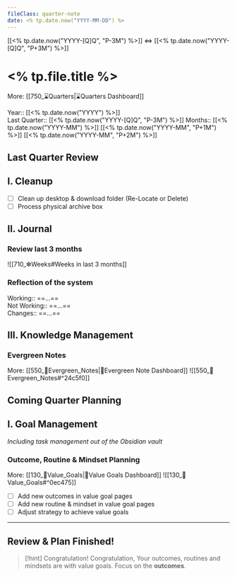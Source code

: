 ```yaml
---
fileClass: quarter-note  
date: <% tp.date.now("YYYY-MM-DD") %>  
---
```

[[<% tp.date.now("YYYY-[Q]Q", "P-3M") %>]] <=> [[<% tp.date.now("YYYY-[Q]Q", "P+3M") %>]]

# <% tp.file.title %>
More: [[750_⌛Quarters|⌛Quarters Dashboard]]

Year:: [[<% tp.date.now("YYYY") %>]]  
Last Quarter:: [[<% tp.date.now("YYYY-[Q]Q", "P-3M") %>]] 
Months:: [[<% tp.date.now("YYYY-MM") %>]] [[<% tp.date.now("YYYY-MM", "P+1M") %>]] [[<% tp.date.now("YYYY-MM", "P+2M") %>]]

## **Last Quarter Review**
## I. Cleanup
- [ ] Clean up desktop & download folder (Re-Locate or Delete)
- [ ] Process physical archive box

## II. Journal
### Review last 3 months
![[710_❇Weeks#Weeks in last 3 months]]
### Reflection of the system
Working:: ==...==  
Not Working:: ==...==  
Changes:: ==...==  

## III. Knowledge Management
### Evergreen Notes
More: [[550_🌲Evergreen_Notes|🌲Evergreen Note Dashboard]]
![[550_🌲Evergreen_Notes#^24c5f0]]

## **Coming Quarter Planning**
## I. Goal Management
*Including task management out of the Obsidian vault*

### Outcome, Routine & Mindset Planning
More: [[130_🌟Value_Goals|🌟Value Goals Dashboard]]
![[130_🌟Value_Goals#^0ec475]]
- [ ] Add new outcomes in value goal pages
- [ ] Add new routine & mindset in value goal pages
- [ ] Adjust strategy to achieve value goals
****
## Review & Plan Finished!
> [!hint] Congratulation!
> Congratulation, Your outcomes, routines and mindsets are with value goals.
> Focus on the **outcomes**.
